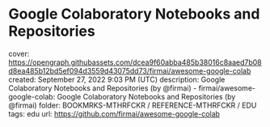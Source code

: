 # Google Colaboratory Notebooks and Repositories

cover: https://opengraph.githubassets.com/dcea9f60abba485b38016c8aaed7b08d8ea485b12bd5ef094d3559d43075dd73/firmai/awesome-google-colab
created: September 27, 2022 9:03 PM (UTC)
description: Google Colaboratory Notebooks and Repositories (by @firmai) - firmai/awesome-google-colab: Google Colaboratory Notebooks and Repositories (by @firmai)
folder: BOOKMRKS-MTHRFCKR / REFERENCE-MTHRFCKR / EDU
tags: edu
url: https://github.com/firmai/awesome-google-colab